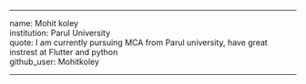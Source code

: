 _ _ _
name: Mohit koley  
institution: Parul University  
quote: I am currently pursuing MCA from Parul university, have great instrest at Flutter and python  
github_user: Mohitkoley
_ _ _

